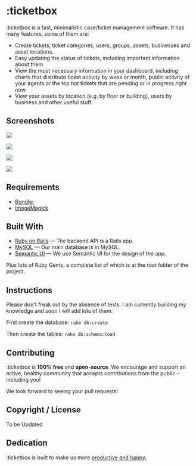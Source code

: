 # :ticketbox

:ticketbox is a fast, minimalistic case/ticket management software. It has many features, some of them are:

 - Create tickets, ticket categories, users, groups, assets, businesses and asset locations.
 - Easy updating the status of tickets, including important information about them
 - View the most necessary information in your dashboard, including charts that distribute ticket activity by week or month, public activity of your agents or the top hot tickets that are pending or in progress right now.
 - View your assets by location (e.g. by floor or building), users by business and other useful stuff.

## Screenshots

![](https://farm9.staticflickr.com/8599/16711063632_cf26837c30_z.jpg)

![](https://farm9.staticflickr.com/8570/16092174483_f8678d44df_z.jpg)

![](https://farm9.staticflickr.com/8647/16525992599_15e4a04177_z.jpg)

![](https://farm9.staticflickr.com/8629/16710833041_fd51e7eeee_z.jpg)

## Requirements

* [Bundler](http://gembundler.com)
* [ImageMagick](http://www.imagemagick.org/script/install-source.php)

## Built With

- [Ruby on Rails](https://github.com/rails/rails) &mdash; The backend API is a Rails app.
- [MySQL](http://www.mysql.com/) &mdash; Our main database is in MySQL.
- [Semantic UI](http://semantic-ui.com) &mdash; We use Semantic UI for the design of the app.

Plus lots of Ruby Gems, a complete list of which is at the *root* folder of the project.

## Instructions

Please don't freak out by the absence of tests. I am currently building my knowledge and soon I will add lots of them. 

First create the database:
` rake db:create `

Then create the tables:
 `rake db:schema:load` 

## Contributing

:ticketbox is **100% free** and **open-source**. We encourage and support an active, healthy community that
accepts contributions from the public &ndash; including you!

We look forward to seeing your pull requests!

## Copyright / License

To be Updated

## Dedication

:ticketbox is built to make us more [productive and happy.]()
